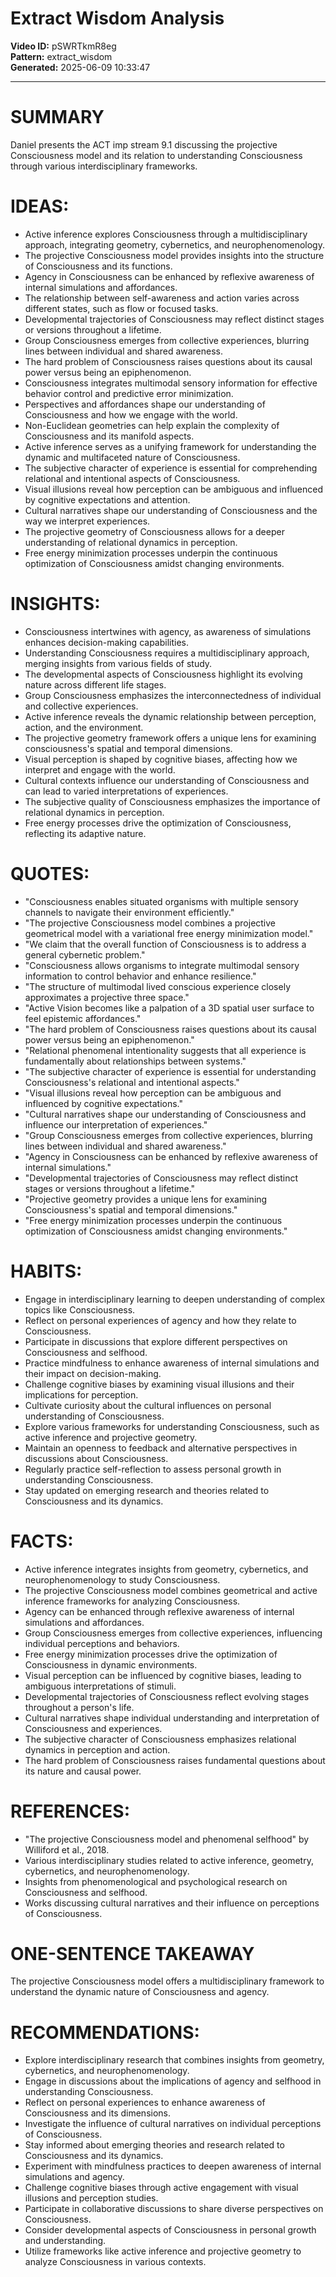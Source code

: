 # Extract Wisdom Analysis

**Video ID:** pSWRTkmR8eg  
**Pattern:** extract_wisdom  
**Generated:** 2025-06-09 10:33:47  

---

# SUMMARY
Daniel presents the ACT imp stream 9.1 discussing the projective Consciousness model and its relation to understanding Consciousness through various interdisciplinary frameworks.

# IDEAS:
- Active inference explores Consciousness through a multidisciplinary approach, integrating geometry, cybernetics, and neurophenomenology.
- The projective Consciousness model provides insights into the structure of Consciousness and its functions.
- Agency in Consciousness can be enhanced by reflexive awareness of internal simulations and affordances.
- The relationship between self-awareness and action varies across different states, such as flow or focused tasks.
- Developmental trajectories of Consciousness may reflect distinct stages or versions throughout a lifetime.
- Group Consciousness emerges from collective experiences, blurring lines between individual and shared awareness.
- The hard problem of Consciousness raises questions about its causal power versus being an epiphenomenon.
- Consciousness integrates multimodal sensory information for effective behavior control and predictive error minimization.
- Perspectives and affordances shape our understanding of Consciousness and how we engage with the world.
- Non-Euclidean geometries can help explain the complexity of Consciousness and its manifold aspects.
- Active inference serves as a unifying framework for understanding the dynamic and multifaceted nature of Consciousness.
- The subjective character of experience is essential for comprehending relational and intentional aspects of Consciousness.
- Visual illusions reveal how perception can be ambiguous and influenced by cognitive expectations and attention.
- Cultural narratives shape our understanding of Consciousness and the way we interpret experiences.
- The projective geometry of Consciousness allows for a deeper understanding of relational dynamics in perception.
- Free energy minimization processes underpin the continuous optimization of Consciousness amidst changing environments.

# INSIGHTS:
- Consciousness intertwines with agency, as awareness of simulations enhances decision-making capabilities.
- Understanding Consciousness requires a multidisciplinary approach, merging insights from various fields of study.
- The developmental aspects of Consciousness highlight its evolving nature across different life stages.
- Group Consciousness emphasizes the interconnectedness of individual and collective experiences.
- Active inference reveals the dynamic relationship between perception, action, and the environment.
- The projective geometry framework offers a unique lens for examining consciousness's spatial and temporal dimensions.
- Visual perception is shaped by cognitive biases, affecting how we interpret and engage with the world.
- Cultural contexts influence our understanding of Consciousness and can lead to varied interpretations of experiences.
- The subjective quality of Consciousness emphasizes the importance of relational dynamics in perception.
- Free energy processes drive the optimization of Consciousness, reflecting its adaptive nature.

# QUOTES:
- "Consciousness enables situated organisms with multiple sensory channels to navigate their environment efficiently."
- "The projective Consciousness model combines a projective geometrical model with a variational free energy minimization model."
- "We claim that the overall function of Consciousness is to address a general cybernetic problem."
- "Consciousness allows organisms to integrate multimodal sensory information to control behavior and enhance resilience."
- "The structure of multimodal lived conscious experience closely approximates a projective three space."
- "Active Vision becomes like a palpation of a 3D spatial user surface to feel epistemic affordances."
- "The hard problem of Consciousness raises questions about its causal power versus being an epiphenomenon."
- "Relational phenomenal intentionality suggests that all experience is fundamentally about relationships between systems."
- "The subjective character of experience is essential for understanding Consciousness's relational and intentional aspects."
- "Visual illusions reveal how perception can be ambiguous and influenced by cognitive expectations."
- "Cultural narratives shape our understanding of Consciousness and influence our interpretation of experiences."
- "Group Consciousness emerges from collective experiences, blurring lines between individual and shared awareness."
- "Agency in Consciousness can be enhanced by reflexive awareness of internal simulations."
- "Developmental trajectories of Consciousness may reflect distinct stages or versions throughout a lifetime."
- "Projective geometry provides a unique lens for examining Consciousness's spatial and temporal dimensions."
- "Free energy minimization processes underpin the continuous optimization of Consciousness amidst changing environments."

# HABITS:
- Engage in interdisciplinary learning to deepen understanding of complex topics like Consciousness.
- Reflect on personal experiences of agency and how they relate to Consciousness.
- Participate in discussions that explore different perspectives on Consciousness and selfhood.
- Practice mindfulness to enhance awareness of internal simulations and their impact on decision-making.
- Challenge cognitive biases by examining visual illusions and their implications for perception.
- Cultivate curiosity about the cultural influences on personal understanding of Consciousness.
- Explore various frameworks for understanding Consciousness, such as active inference and projective geometry.
- Maintain an openness to feedback and alternative perspectives in discussions about Consciousness.
- Regularly practice self-reflection to assess personal growth in understanding Consciousness.
- Stay updated on emerging research and theories related to Consciousness and its dynamics.

# FACTS:
- Active inference integrates insights from geometry, cybernetics, and neurophenomenology to study Consciousness.
- The projective Consciousness model combines geometrical and active inference frameworks for analyzing Consciousness.
- Agency can be enhanced through reflexive awareness of internal simulations and affordances.
- Group Consciousness emerges from collective experiences, influencing individual perceptions and behaviors.
- Free energy minimization processes drive the optimization of Consciousness in dynamic environments.
- Visual perception can be influenced by cognitive biases, leading to ambiguous interpretations of stimuli.
- Developmental trajectories of Consciousness reflect evolving stages throughout a person's life.
- Cultural narratives shape individual understanding and interpretation of Consciousness and experiences.
- The subjective character of Consciousness emphasizes relational dynamics in perception and action.
- The hard problem of Consciousness raises fundamental questions about its nature and causal power.

# REFERENCES:
- "The projective Consciousness model and phenomenal selfhood" by Williford et al., 2018.
- Various interdisciplinary studies related to active inference, geometry, cybernetics, and neurophenomenology.
- Insights from phenomenological and psychological research on Consciousness and selfhood.
- Works discussing cultural narratives and their influence on perceptions of Consciousness.

# ONE-SENTENCE TAKEAWAY
The projective Consciousness model offers a multidisciplinary framework to understand the dynamic nature of Consciousness and agency.

# RECOMMENDATIONS:
- Explore interdisciplinary research that combines insights from geometry, cybernetics, and neurophenomenology.
- Engage in discussions about the implications of agency and selfhood in understanding Consciousness.
- Reflect on personal experiences to enhance awareness of Consciousness and its dimensions.
- Investigate the influence of cultural narratives on individual perceptions of Consciousness.
- Stay informed about emerging theories and research related to Consciousness and its dynamics.
- Experiment with mindfulness practices to deepen awareness of internal simulations and agency.
- Challenge cognitive biases through active engagement with visual illusions and perception studies.
- Participate in collaborative discussions to share diverse perspectives on Consciousness.
- Consider developmental aspects of Consciousness in personal growth and understanding.
- Utilize frameworks like active inference and projective geometry to analyze Consciousness in various contexts.